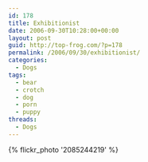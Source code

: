 ```yaml
---
id: 178
title: Exhibitionist
date: 2006-09-30T10:28:00+00:00
layout: post
guid: http://top-frog.com/?p=178
permalink: /2006/09/30/exhibitionist/
categories:
  - Dogs
tags:
  - bear
  - crotch
  - dog
  - porn
  - puppy
threads:
  - Dogs
---
```


{% flickr_photo '2085244219' %}
